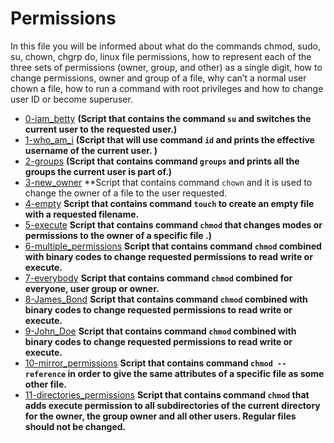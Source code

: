# Permissions 
In this file you will be informed about what do the commands chmod, sudo, su, chown, chgrp do, linux file permissions, how to represent each of the three sets of permissions (owner, group, and other) as a single digit, how to change permissions, owner and group of a file, why can’t a normal user chown a file, how to run a command with root privileges and how to change user ID or become superuser.

- [0-iam_betty](https://github.com/eno007/shell/blob/main/permissions/0-iam_betty) 
**(Script that contains the command `su` and switches the current user to the requested user.)** 
- [1-who_am_i](https://github.com/eno007/shell/blob/main/permissions/1-who_am_i) 
**(Script that will use command `id` and prints the effective username of the current user. )**
- [2-groups](https://github.com/eno007/shell/blob/main/permissions/2-groups) 
**(Script that contains command `groups` and prints all the groups the current user is part of.)** 
- [3-new_owner](https://github.com/eno007/shell/blob/main/permissions/3-new_owner) 
**Script that contains command `chown` and it is used to change the owner of a file to the user requested.
- [4-empty](https://github.com/eno007/shell/blob/main/permissions/4-empty) 
**Script that contains command `touch` to create an empty file with a requested filename.** 
- [5-execute](https://github.com/eno007/shell/blob/main/permissions/5-execute) 
**Script that contains command `chmod` that changes modes or permissions to the owner of a specific file .)** 
- [6-multiple_permissions](https://github.com/eno007/shell/blob/main/permissions/6-multiple_permissions) 
**Script that contains command `chmod` combined with binary codes to change requested permissions to read write or execute.**
- [7-everybody](https://github.com/eno007/shell/blob/main/permissions/7-everybody) 
**Script that contains command `chmod` combined for everyone, user group or owner.** 
- [8-James_Bond](https://github.com/eno007/shell/blob/main/permissions/8-James_Bond) 
**Script that contains command `chmod` combined with binary codes to change requested permissions to read write or execute.**
- [9-John_Doe](https://github.com/eno007/shell/blob/main/permissions/9-John_Doe) 
**Script that contains command `chmod` combined with binary codes to change requested permissions to read write or execute.**
- [10-mirror_permissions](https://github.com/eno007/shell/blob/main/permissions/10-mirror_permissions) 
**Script that contains command `chmod --reference` in order to give the same attributes of a specific file as some other file.**
- [11-directories_permissions](https://github.com/eno007/shell/blob/main/permissions/11-directories_permissions) 
**Script that contains command `chmod`   that adds execute permission to all subdirectories of the current directory for the owner, the group owner and all other users. Regular files should not be changed.**
